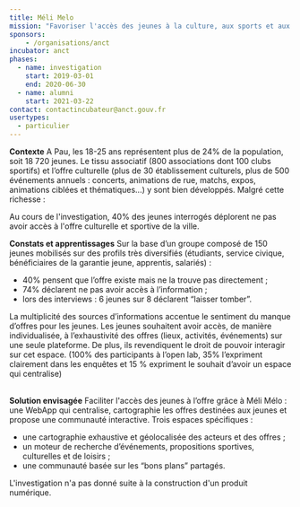 ```yaml
---
title: Méli Melo
mission: "Favoriser l'accès des jeunes à la culture, aux sports et aux loisirs "
sponsors:
    - /organisations/anct
incubator: anct
phases:
  - name: investigation
    start: 2019-03-01
    end: 2020-06-30
  - name: alumni
    start: 2021-03-22
contact: contactincubateur@anct.gouv.fr
usertypes:
  - particulier
---
```

**Contexte** 
A Pau, les 18-25 ans représentent plus de 24% de la population, soit 18 720 jeunes.
Le tissu associatif (800 associations dont 100 clubs sportifs) et l’offre culturelle (plus de 30
établissement culturels, plus de 500 événements annuels : concerts, animations de rue, matchs,
expos, animations ciblées et thématiques...) y sont bien développés. Malgré cette richesse :

Au cours de l'investigation, 40% des jeunes interrogés déplorent ne pas avoir accès à l'offre culturelle et sportive de la ville. 



**Constats et apprentissages** 
Sur la base d’un groupe composé de 150 jeunes mobilisés sur des profils très diversifiés (étudiants,
service civique, bénéficiaires de la garantie jeune, apprentis, salariés) :

* 40% pensent que l’offre existe mais ne la trouve pas directement ;
* 74% déclarent ne pas avoir accès à l’information ;
* lors des interviews : 6 jeunes sur 8 déclarent “laisser tomber”.

La multiplicité des sources d’informations accentue le sentiment du manque d’offres pour les jeunes.
Les jeunes souhaitent avoir accès, de manière individualisée, à l’exhaustivité des offres (lieux,
activités, événements) sur une seule plateforme. De plus, ils revendiquent le droit de pouvoir
interagir sur cet espace. (100% des participants à l’open lab, 35% l’expriment clairement dans
les enquêtes et 15 % expriment le souhait d’avoir un espace qui centralise)

\
**Solution envisagée** 
Faciliter l'accès des jeunes à l’offre grâce à Méli Mélo : une WebApp qui centralise,
cartographie les offres destinées aux jeunes et propose une communauté interactive.
Trois espaces spécifiques :

* une cartographie exhaustive et géolocalisée des acteurs et des offres ;
* un moteur de recherche d’événements, propositions sportives, culturelles et de loisirs ;
* une communauté basée sur les “bons plans” partagés.



L'investigation n'a pas donné suite à la construction d'un produit numérique.
